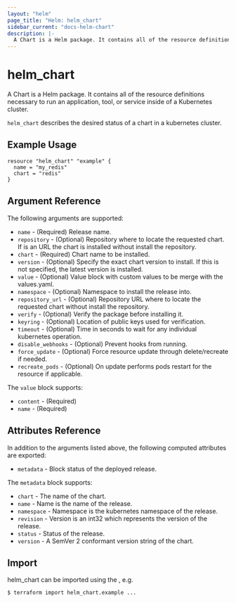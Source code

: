 ```yaml
---
layout: "helm"
page_title: "Helm: helm_chart"
sidebar_current: "docs-helm-chart"
description: |-
  A Chart is a Helm package. It contains all of the resource definitions necessary to run an application, tool, or service inside of a Kubernetes cluster.
---
```


# helm_chart

A Chart is a Helm package. It contains all of the resource definitions necessary to run an application, tool, or service inside of a Kubernetes cluster.

`helm_chart` describes the desired status of a chart in a kubernetes cluster.

## Example Usage

```
resource "helm_chart" "example" {
  name = "my_redis"
  chart = "redis"
}
```

## Argument Reference

The following arguments are supported:

* `name` - (Required) Release name.
* `repository` - (Optional) Repository where to locate the requested chart. If is an URL the chart is installed without install the repository.
* `chart` - (Required) Chart name to be installed.
* `version` - (Optional) Specify the exact chart version to install. If this is not specified, the latest version is installed.
* `value` - (Optional) Value block with custom values to be merge with the values.yaml.
* `namespace` - (Optional) Namespace to install the release into.
* `repository_url` - (Optional) Repository URL where to locate the requested chart without install the repository.
* `verify` - (Optional) Verify the package before installing it.
* `keyring` - (Optional) Location of public keys used for verification.
* `timeout` - (Optional) Time in seconds to wait for any individual kubernetes operation.
* `disable_webhooks` - (Optional) Prevent hooks from running.
* `force_update` - (Optional) Force resource update through delete/recreate if needed.
* `recreate_pods` - (Optional) On update performs pods restart for the resource if applicable.

The `value` block supports:

* `content` - (Required)
* `name` - (Required)


## Attributes Reference

In addition to the arguments listed above, the following computed attributes are
exported:

* `metadata` - Block status of the deployed release.

The `metadata` block supports:

* `chart` - The name of the chart.
* `name` - Name is the name of the release.
* `namespace` - Namespace is the kubernetes namespace of the release.
* `revision` - Version is an int32 which represents the version of the release.
* `status` - Status of the release.
* `version` - A SemVer 2 conformant version string of the chart.


## Import

helm_chart can be imported using the , e.g.

```
$ terraform import helm_chart.example ...
```
